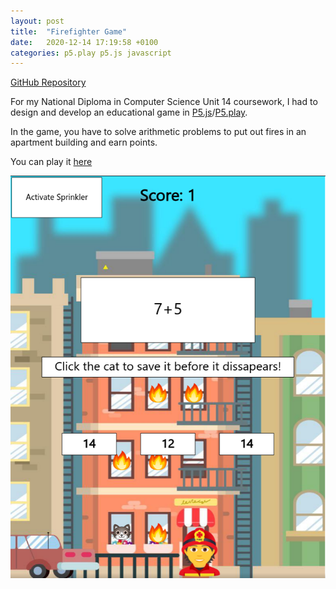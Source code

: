 ```yaml
---
layout: post
title:  "Firefighter Game"
date:   2020-12-14 17:19:58 +0100
categories: p5.play p5.js javascript
---
```


[GitHub Repository](https://github.com/MurrayGroves/Firefighter-Game)

<!-- excerpt-start -->
For my National Diploma in Computer Science Unit 14 coursework, I had to design and develop an educational game in [P5.js](https://p5js.org/)/[P5.play](http://molleindustria.github.io/p5.play/).
<!-- excerpt-end -->

In the game, you have to solve arithmetic problems to put out fires in an apartment building and earn points.  

You can play it [here](https://murraygroves.github.io/Firefighter-Game)

![Screenshot from the game](/assets/firefighter.png)